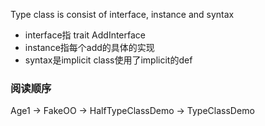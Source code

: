 Type class is consist of interface, instance and syntax

- interface指 trait AddInterface
- instance指每个add的具体的实现
- syntax是implicit class使用了implicit的def

### 阅读顺序
Age1 -> FakeOO -> HalfTypeClassDemo -> TypeClassDemo